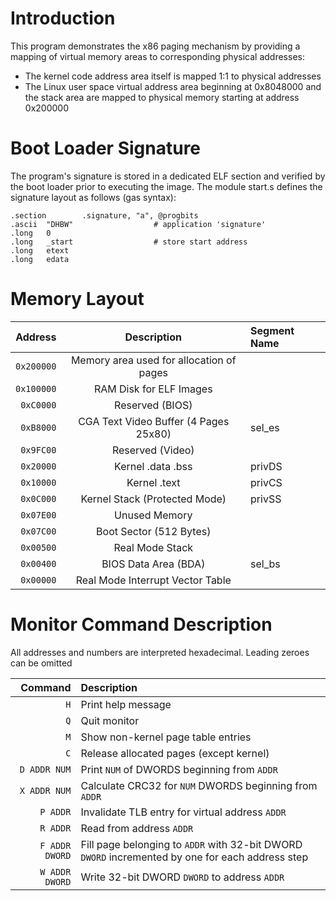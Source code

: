 # Introduction

This program demonstrates the x86 paging mechanism by providing a mapping of virtual memory areas to
corresponding physical addresses:
* The kernel code address area itself is mapped 1:1 to physical addresses
* The Linux user space virtual address area beginning at 0x8048000 and the stack area are mapped to physical
  memory starting at address 0x200000

# Boot Loader Signature

The program's signature is stored in a dedicated ELF section and verified by the boot loader
prior to executing the image. The module start.s defines the signature layout as follows
(gas syntax):

```assembly
.section        .signature, "a", @progbits
.ascii  "DHBW"                  # application 'signature'
.long   0
.long   _start                  # store start address
.long   etext
.long   edata
```

# Memory Layout

 Address        |       Description                                   | Segment Name
---------------:|:---------------------------------------------------:|:------------
```0x200000```  |   Memory area used for allocation of pages          |
```0x100000```  |         RAM Disk for ELF Images                     |
 ```0xC0000```  |      Reserved (BIOS)                                |
 ```0xB8000```  |   CGA Text Video Buffer  (4 Pages 25x80)            | sel\_es
 ```0x9FC00```  |   Reserved (Video)                                  |
 ```0x20000```  |    Kernel  .data .bss                               | privDS
 ```0x10000```  |       Kernel .text                                  | privCS
 ```0x0C000```  |    Kernel Stack (Protected Mode)                    | privSS
 ```0x07E00```  |       Unused Memory                                 |
 ```0x07C00```  |        Boot Sector  (512 Bytes)                     |
 ```0x00500```  |     Real Mode Stack                                 |
 ```0x00400```  |       BIOS Data Area (BDA)                          | sel\_bs
 ```0x00000```  |         Real Mode Interrupt Vector Table            |


# Monitor Command Description

All addresses and numbers are interpreted hexadecimal. Leading zeroes can be omitted

 Command			|		Description
 ------------------:|:-----------------------------------------------------------------------------------------------------------
 ```H```			|	Print help message
 ```Q```			|	Quit monitor
 ```M```			|	Show non-kernel page table entries
 ```C```			| 	Release allocated pages (except kernel)
 ```D ADDR NUM```	|	Print ```NUM``` of DWORDS beginning from ```ADDR``` 
 ```X ADDR NUM```	|	Calculate CRC32 for ```NUM``` DWORDS beginning from ```ADDR```
 ```P ADDR```		|	Invalidate TLB entry for virtual address ```ADDR```
 ```R ADDR```		|	Read from address ```ADDR```
 ```F ADDR DWORD```	|	Fill page belonging to ```ADDR``` with 32-bit DWORD ```DWORD``` incremented by one for each address step
 ```W ADDR DWORD```	|	Write 32-bit DWORD ```DWORD``` to address ```ADDR```

